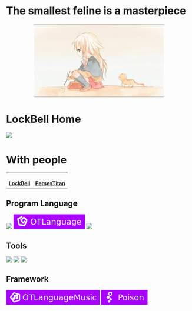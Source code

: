 # The smallest feline is a masterpiece
<div align=center>
  <img style="width: 70%;" src="https://github.com/LockBell/LockBell/blob/93bce81ce4464a2eedb4a02d8bdea8133ecf1c9e/image/banner.png?raw=true"/>
</div>

# LockBell Home
![](https://metrics.lecoq.io/LockBell)



<!--
<table>
  <td style="width: 40%"><img style="height: auto; width: 59%;" src="https://github.com/LockBell/LockBell/blob/93bce81ce4464a2eedb4a02d8bdea8133ecf1c9e/image/banner.png?raw=true"/></td>
  <td style="width: 40%"><img style="height: auto; width: 40%;" src="https://metrics.lecoq.io/LockBell"/></td>
</table>

<div style="text-align: center; vertical-align: middle">
  <img style="height: auto; width: 59%;" src="https://github.com/LockBell/LockBell/blob/93bce81ce4464a2eedb4a02d8bdea8133ecf1c9e/image/banner.png?raw=true" alt=""/>
  <img style="height: auto; width: 40%;" src="https://metrics.lecoq.io/LockBell" alt=""/>
</div>
<br>

-->

# With people
<table>
  <tr>
    <td>
      <a href="https://github.com/LockBell" style="text-align: center">
      <img src="https://avatars.githubusercontent.com/LockBell" width="100px;" alt=""/>
      <br><b style="text-align: center">LockBell</b></a>
    </td>
    <td>
      <a href="https://github.com/PersesTitan" style="text-align: center">
      <img src="https://avatars.githubusercontent.com/PersesTitan" width="100px;" alt=""/>
      <br><b style="text-align: center">PersesTitan</b></a>      
    </td>
  </tr>
</table>


## Program Language

![](https://img.shields.io/badge/Java-FFFFFF?style=flat-square&logo=OpenJDK&logoColor=black)
![](https://github.com/OTLanguage/.github/blob/main/image/OTLanguage-flat-square.svg)
![](https://img.shields.io/badge/Kotlin-7F52FF?style=flat-square&logo=Kotlin&&logoColor=white)


## Tools

![](https://img.shields.io/badge/GitHub-181717?style=flat-square&logo=GitHub)
![](https://img.shields.io/badge/Heroku-430098?style=flat-square&logo=Heroku)
![](https://img.shields.io/badge/IntelliJ&nbsp;IDEA-000000?style=flat-square&logo=IntelliJ-IDEA)

## Framework

![](https://github.com/OTLanguage/.github/blob/main/icon/music/OTLanguageMusic-flat-square.svg)
![](https://github.com/OTLanguage/.github/blob/main/image/poison/svg/Poison-flat-square.svg)
